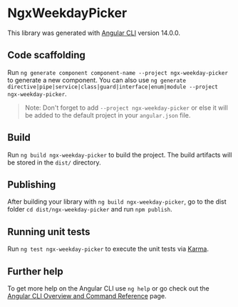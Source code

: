 # NgxWeekdayPicker

This library was generated with [Angular CLI](https://github.com/angular/angular-cli) version 14.0.0.

## Code scaffolding

Run `ng generate component component-name --project ngx-weekday-picker` to generate a new component. You can also use `ng generate directive|pipe|service|class|guard|interface|enum|module --project ngx-weekday-picker`.
> Note: Don't forget to add `--project ngx-weekday-picker` or else it will be added to the default project in your `angular.json` file. 

## Build

Run `ng build ngx-weekday-picker` to build the project. The build artifacts will be stored in the `dist/` directory.

## Publishing

After building your library with `ng build ngx-weekday-picker`, go to the dist folder `cd dist/ngx-weekday-picker` and run `npm publish`.

## Running unit tests

Run `ng test ngx-weekday-picker` to execute the unit tests via [Karma](https://karma-runner.github.io).

## Further help

To get more help on the Angular CLI use `ng help` or go check out the [Angular CLI Overview and Command Reference](https://angular.io/cli) page.

